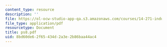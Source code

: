 ```yaml
---
content_type: resource
description: ''
file: https://ol-ocw-studio-app-qa.s3.amazonaws.com/courses/14-271-industrial-organization-i-fall-2005/8bd60de62f65434d2a3e2b86baa44ac4_ps8.pdf
file_type: application/pdf
resourcetype: Document
title: ps8.pdf
uid: 8bd60de6-2f65-434d-2a3e-2b86baa44ac4
---
```

